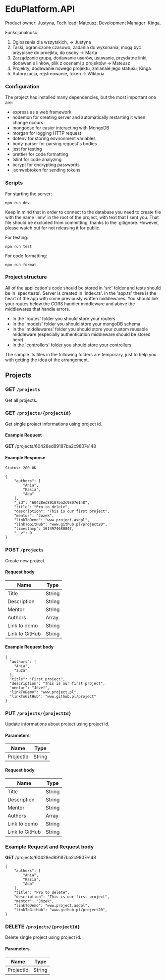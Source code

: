 # EduPlatform.API

Product owner: Justyna,
Tech lead: Mateusz,
Development Manager: Kinga,

Funkcjonalność

1. Ogloszenia dla wszytskich, -> Justyna
2. Taski, ograniczone czasowo, zadania do wykonania, mogą być przypisne do proejktu, do osoby -> Marta
3. Zarządzanie grupą, dodawanie userów, usuwanie, przydatne linki, dodawanie linków, plik z ocenami z projektów -> Mateusz
4. Projekty, dodawanie nowego projektu, zmianaie jego statusu, Kinga
5. Autoryzacja, rejstreowanie, token -> Wiktoria

### Configuration

The project has installed many dependencies, but the most important one are:

- express as a web framework
- nodemon for creating server and automatically restarting it when change occurs
- mongoose for easier interacting with MongoDB
- morgan for logging HTTP request
- dotenv for storing environment variables
- body-parser for parsing request's bodies
- jest for testing
- prettier for code formatting
- tslint for code analyzing
- bcrypt for encrypting passwords
- jsonwebtoken for sending tokens

### Scripts

For starting the server:

```
npm run dev
```

Keep in mind that in order to connect to the database you need to create file with the name '.env' in the root of the project, with text that I sent you. That file should be excluded from committing, thanks to the .gitignore. However, please watch out for not releasing it for public.

For testing:

```
npm run test
```

For code formatting:

```
npm run format
```

### Project structure

All of the application's code should be stored in 'src' folder and tests should be in 'spec/tests'. Server is created in 'index.ts'. In the 'app.ts' there is the heart of the app with some previously written middlewares. You should link your routes below the CORS handler middleware and above the middlewares that handle errors.

- In the 'routes' folder you should store your routers
- In the 'models' folder you should store your mongoDB schema
- In the 'middlewares' folder you should store your custom reusable middleware (especially authentication middleware should be stored here)
- In the 'controllers' folder you should store your controllers

The sample .ts files in the following folders are temporary, just to help you with getting the idea of the arrangement.

## Projects

### GET `/projects`

Get all projects.

### GET `/projects/{projectId}`

Get single project informations using project id.

#### Example Request

**GET** /projects/60428ed89187ba2c9807e148

#### Example Response

```
Status: 200 OK

{
    "authors": [
        "Ania",
        "Kasia",
        "Ada"
    ],
    "_id": "60428ed89187ba2c9807e148",
    "title": "Pro to delete",
    "description": "This is our first project",
    "mentor": "Józek",
    "linkToDemo": "www.project.asdpl",
    "linkToGitHub": "www.github.pl/project20",
    "timestamp": 1614974680847,
    "__v": 0
}
```

### POST `/projects`

Create new project.

#### Request body

| Name           | Type   |
| -------------- | ------ |
| Title          | String |
| Description    | String |
| Mentor         | String |
| Authors        | Array  |
| Link to demo   | String |
| Link to GitHub | String |

#### Example Request body

```
{
  "authors": [
    "Ania",
    "zuza"
  ],
  "title": "First project",
  "description": "This is our first project",
  "mentor": "Józef",
  "linkToDemo": "www.project.pl",
  "linkToGitHub": "www.github.pl/project"
}
```

### PUT `/projects/{projectId}`

Update informations about project using project id.

#### Parameters

| Name      | Type   |
| --------- | ------ |
| ProjectId | String |

#### Request body

| Name           | Type   |
| -------------- | ------ |
| Title          | String |
| Description    | String |
| Mentor         | String |
| Authors        | Array  |
| Link to demo   | String |
| Link to GitHub | String |

### Example Request and Request body

**GET** /projects/60428ed89187ba2c9807e148

```
{
    "authors": [
        "Ania",
        "Kasia",
        "Ada"
    ],
    "title": "Pro to delete",
    "description": "This is our first project",
    "mentor": "Józek",
    "linkToDemo": "www.project.asdpl",
    "linkToGitHub": "www.github.pl/project20",
}
```

### DELETE `/projects/{projectId}`

Delete single project using project id.

#### Parameters

| Name      | Type   |
| --------- | ------ |
| ProjectId | String |
